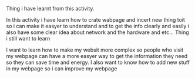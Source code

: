 Thing i have learnt from this activity.

In this activity i have learn how to crate wabpage and incert new thing toit so i can make it easyer to understand and to get the info clearly and easily
i also have some clear idea about network and the hardware and etc... 
Thing i still want to learn

I want to learn how to make my websit more complex so people who visit my webpage can have a more easyer way to get the information they need so they can save time and energy.
I also want to know how to add new stuff in my webpage so i can improve my webpage
